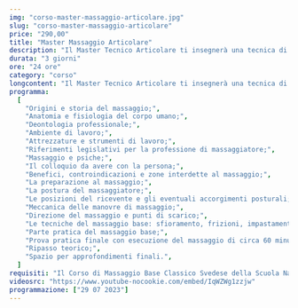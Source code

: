 ```yaml
---
img: "corso-master-massaggio-articolare.jpg"
slug: "corso-master-massaggio-articolare"
price: "290,00"
title: "Master Massaggio Articolare"
description: "Il Master Tecnico Articolare ti insegnerà una tecnica di massaggio che si focalizza sulle zone scapolo-omerale e sulle articolazioni di anca, ginocchio e caviglia, che sono spesso soggette a traumi, lesioni, infiammazioni e dolori. Il massaggio tecnico articolare è una tecnica che combina diverse manovre, come frizioni, pressioni, mobilizzazioni, stiramenti, rotazioni, che vengono applicate con le mani e le dita del massaggiatore. Il massaggio tecnico articolare ha lo scopo di rilassare, decontrarre, allungare e tonificare i muscoli e i tendini che circondano le articolazioni, migliorare il movimento articolare, stimolare la circolazione sanguigna e linfatica, ridurre il dolore e l’infiammazione, prevenire e curare le patologie articolari. Nel master imparerai la teoria e la pratica del massaggio tecnico articolare, studierai l’anatomia e la fisiologia delle zone scapolo-omerale e delle articolazioni di anca, ginocchio e caviglia, approfondirai le tecniche di massaggio per le diverse problematiche articolari. Il master ti renderà in grado di praticare un massaggio tecnico articolare efficace e sicuro, ottenendo un’azione terapeutica e riabilitativa su tutto il sistema articolare."
durata: "3 giorni"
ore: "24 ore"
category: "corso"
longcontent: "Il Master Tecnico Articolare ti insegnerà una tecnica di massaggio che si focalizza sulle zone scapolo-omerale e sulle articolazioni di anca, ginocchio e caviglia, che sono spesso soggette a traumi, lesioni, infiammazioni e dolori. Il massaggio tecnico articolare è una tecnica che combina diverse manovre, come frizioni, pressioni, mobilizzazioni, stiramenti, rotazioni, che vengono applicate con le mani e le dita del massaggiatore. Il massaggio tecnico articolare ha lo scopo di rilassare, decontrarre, allungare e tonificare i muscoli e i tendini che circondano le articolazioni, migliorare il movimento articolare, stimolare la circolazione sanguigna e linfatica, ridurre il dolore e l’infiammazione, prevenire e curare le patologie articolari. Nel master imparerai la teoria e la pratica del massaggio tecnico articolare, studierai l’anatomia e la fisiologia delle zone scapolo-omerale e delle articolazioni di anca, ginocchio e caviglia, approfondirai le tecniche di massaggio per le diverse problematiche articolari. Il master ti renderà in grado di praticare un massaggio tecnico articolare efficace e sicuro, ottenendo un’azione terapeutica e riabilitativa su tutto il sistema articolare."
programma:
  [
    "Origini e storia del massaggio;",
    "Anatomia e fisiologia del corpo umano;",
    "Deontologia professionale;",
    "Ambiente di lavoro;",
    "Attrezzature e strumenti di lavoro;",
    "Riferimenti legislativi per la professione di massaggiatore;",
    "Massaggio e psiche;",
    "Il colloquio da avere con la persona;",
    "Benefici, controindicazioni e zone interdette al massaggio;",
    "La preparazione al massaggio;",
    "La postura del massaggiatore;",
    "Le posizioni del ricevente e gli eventuali accorgimenti posturali;",
    "Meccanica delle manovre di massaggio;",
    "Direzione del massaggio e punti di scarico;",
    "Le tecniche del massaggio base: sfioramento, frizioni, impastamenti, vibrazioni e percussioni in tutte le loro varianti e manovre;",
    "Parte pratica del massaggio base;",
    "Prova pratica finale con esecuzione del massaggio di circa 60 minuti;",
    "Ripasso teorico;",
    "Spazio per approfondimenti finali.",
  ]
requisiti: "Il Corso di Massaggio Base Classico Svedese della Scuola Nazionale di Massaggio Tao® è il corso per eccellenza più completo tra tutti. Esso è aperto e rivolto a chiunque, quindi non è necessario avere un'esperienza di base precedente. Il Massaggio Base Classico Svedese è particolarmente consigliato a chi non ha esperienza nelle tecniche di massaggio occidentali quali Sfioramenti, Frizioni, Impastamenti, Vibrazioni e Percussioni in tutte le loro varianti."
videosrc: "https://www.youtube-nocookie.com/embed/IqWZWg1zzjw"
programmazione: ["29 07 2023"]
---
```

